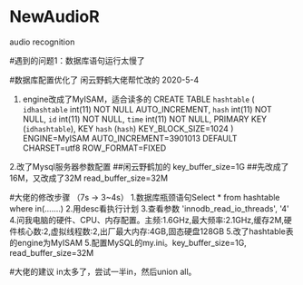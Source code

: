 # NewAudioR
audio recognition


#遇到的问题1：数据库语句运行太慢了

#数据库配置优化了 闲云野鹤大佬帮忙改的 2020-5-4

1. engine改成了MyISAM，适合读多的
CREATE TABLE `hashtable` (
  `idhashtable` int(11) NOT NULL AUTO_INCREMENT,
  `hash` int(11) NOT NULL,
  `id` int(11) NOT NULL,
  `time` int(11) NOT NULL,
  PRIMARY KEY (`idhashtable`),
  KEY `hash` (`hash`) KEY_BLOCK_SIZE=1024
) ENGINE=MyISAM AUTO_INCREMENT=3901013 DEFAULT CHARSET=utf8 ROW_FORMAT=FIXED

2.改了Mysql服务器参数配置
##闲云野鹤加的
key_buffer_size=1G
##先改成了16M，又改成了32M
read_buffer_size=32M



#大佬的修改步骤 （7s -> 3~4s）
1.数据库瓶颈语句Select * from hashtable where in(.......)
2.用desc看执行计划
3.查看参数 'innodb_read_io_threads', '4'
4.问我电脑的硬件、CPU、内存配置。主频:1.6GHz,最大频率:2.1GHz,缓存2M,硬件核心数:2,虚拟线程数:2,出厂最大内存:4GB,固态硬盘128GB
5.改了hashtable表的engine为MyISAM
5.配置MySQL的my.ini。key_buffer_size=1G, read_buffer_size=32M


#大佬的建议
in太多了，尝试一半in，然后union all。

